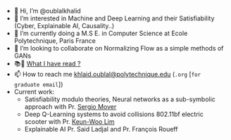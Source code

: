 - 👋 Hi, I’m @oublalkhalid
- 👀 I’m interested in Machine and Deep Learning and their Satisfiability (Cyber, Explainable AI, Causality..) 
- 🌱 I’m currently doing a M.S E. in Computer Science at Ecole Polytechnique, Paris France
- 💞️ I’m looking to collaborate on Normalizing Flow as a simple methods of GANs
- 📚🧐 [What I have read ?](https://github.com/oublalkhalid/What-I-have-read) 
- 📫 How to reach me khlaid.oublal@polytechnique.edu (`.org` [```for graduate email```])
- Current work:
  - Satisfiability modulo theories, Neural networks as a sub-symbolic approach with Pr. [Sergio Mover](https://www.sergiomover.eu/)
  - Deep Q-Learning systems to avoid collisions 802.11bf electric scooter with Pr. [Keun-Woo Lim](https://scholar.google.co.kr/citations?user=CZ3DCn4AAAAJ&hl=ko)
  - Explainable AI Pr. Said Ladjal and Pr. François Roueff


